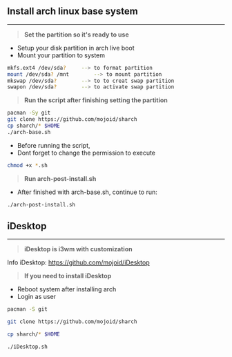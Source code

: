 ## Install arch linux base system
---------------------------------
> **Set the partition so it's ready to use**

- Setup your disk partition in arch live boot
- Mount your partition to system

```bash
mkfs.ext4 /dev/sda?		--> to format partition
mount /dev/sda? /mnt		--> to mount partition
mkswap /dev/sda?		--> to to creat swap partition
swapon /dev/sda?	 	--> to activate swap partition
```
> **Run the script after finishing setting the partition**

```bash
pacman -Sy git
git clone https://github.com/mojoid/sharch
cp sharch/* $HOME
./arch-base.sh
```
- Before running the script,
- Dont forget to change the permission to execute
```bash
chmod +x *.sh
```
> **Run arch-post-install.sh**

- After finished with arch-base.sh, continue to run: 

```bash
./arch-post-install.sh
```

## iDesktop
-----------
> **iDesktop is i3wm with customization**

Info iDesktop: https://github.com/mojoid/iDesktop

> **If you need to install iDesktop**

- Reboot system after installing arch
- Login as user

```bash
pacman -S git
```
```bash
git clone https://github.com/mojoid/sharch
```
```bash
cp sharch/* $HOME
```
```bash
./iDesktop.sh
```
